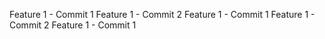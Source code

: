 Feature 1 - Commit 1
Feature 1 - Commit 2
Feature 1 - Commit 1
Feature 1 - Commit 2
Feature 1 - Commit 1
